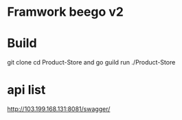 # Framwork beego v2
# Build
git clone 
cd Product-Store and go guild 
run ./Product-Store


# api list
http://103.199.168.131:8081/swagger/
